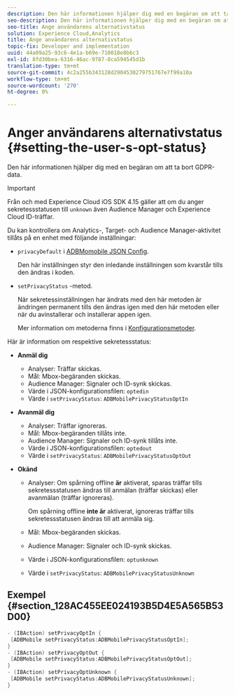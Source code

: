 ```yaml
---
description: Den här informationen hjälper dig med en begäran om att ta bort GDPR-data.
seo-description: Den här informationen hjälper dig med en begäran om att ta bort GDPR-data.
seo-title: Ange användarens alternativstatus
solution: Experience Cloud,Analytics
title: Ange användarens alternativstatus
topic-fix: Developer and implementation
uuid: 44a09a25-93c6-4e1a-b69e-710018e8b6c3
exl-id: 8fd30bea-6316-46ac-9787-8ca594545d1b
translation-type: tm+mt
source-git-commit: 4c2a255b343128d2904530279751767e7f99a10a
workflow-type: tm+mt
source-wordcount: '270'
ht-degree: 0%

---
```


# Anger användarens alternativstatus {#setting-the-user-s-opt-status}

Den här informationen hjälper dig med en begäran om att ta bort GDPR-data.

>[!IMPORTANT]
>
>Från och med Experience Cloud iOS SDK 4.15 gäller att om du anger sekretessstatusen till `unknown` även Audience Manager och Experience Cloud ID-träffar.

Du kan kontrollera om Analytics-, Target- och Audience Manager-aktivitet tillåts på en enhet med följande inställningar:

* `privacyDefault` i  [ADBMomobile JSON Config](/help/ios/configuration/json-config/json-config.md).

   Den här inställningen styr den inledande inställningen som kvarstår tills den ändras i koden.

* `setPrivacyStatus` -metod.

   När sekretessinställningen har ändrats med den här metoden är ändringen permanent tills den ändras igen med den här metoden eller när du avinstallerar och installerar appen igen.

   Mer information om metoderna finns i [Konfigurationsmetoder](/help/ios/configuration/json-config/json-config.md).

Här är information om respektive sekretessstatus:

* **Anmäl dig**

   * Analyser: Träffar skickas.
   * Mål: Mbox-begäranden skickas.
   * Audience Manager: Signaler och ID-synk skickas.
   * Värde i JSON-konfigurationsfilen: `optedin`
   * Värde i `setPrivacyStatus`: `ADBMobilePrivacyStatusOptIn`

* **Avanmäl dig**

   * Analyser: Träffar ignoreras.
   * Mål: Mbox-begäranden tillåts inte.
   * Audience Manager: Signaler och ID-synk tillåts inte.
   * Värde i JSON-konfigurationsfilen: `optedout`
   * Värde i `setPrivacyStatus`: `ADBMobilePrivacyStatusOptOut`

* **Okänd**

   * Analyser: Om spårning offline **är** aktiverat, sparas träffar tills sekretessstatusen ändras till anmälan (träffar skickas) eller avanmälan (träffar ignoreras).

      Om spårning offline **inte är** aktiverat, ignoreras träffar tills sekretessstatusen ändras till att anmäla sig.

   * Mål: Mbox-begäranden skickas.
   * Audience Manager: Signaler och ID-synk skickas.
   * Värde i JSON-konfigurationsfilen: `optunknown`
   * Värde i `setPrivacyStatus`: `ADBMobilePrivacyStatusUnknown`

## Exempel {#section_128AC455EE024193B5D4E5A565B53D00}

```objective-c
- (IBAction) setPrivacyOptIn { 
 [ADBMobile setPrivacyStatus:ADBMobilePrivacyStatusOptIn]; 
} 
- (IBAction) setPrivacyOptOut { 
 [ADBMobile setPrivacyStatus:ADBMobilePrivacyStatusOptOut]; 
} 
- (IBAction) setPrivacyOptUnknown { 
 [ADBMobile setPrivacyStatus:ADBMobilePrivacyStatusUnknown]; 
}
```
